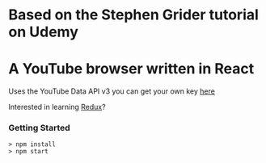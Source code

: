 # Based on the Stephen Grider tutorial on Udemy

# A YouTube browser written in React
Uses the YouTube Data API v3 you can get your own key [here](https://console.developers.google.com)

Interested in learning [Redux](https://www.udemy.com/react-redux/)?

### Getting Started

```
> npm install
> npm start
```
